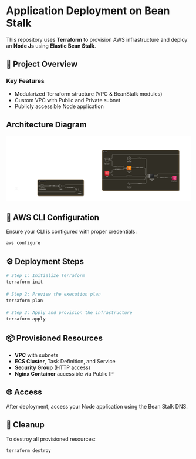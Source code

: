 
# Application Deployment on Bean Stalk 

This repository uses **Terraform** to provision AWS infrastructure and deploy an **Node Js** using **Elastic Bean Stalk**.

## 🚀 Project Overview

### Key Features

* Modularized Terraform structure (VPC & BeanStalk modules)
* Custom VPC with Public and Private subnet
* Publicly accessible Node application

## Architecture Diagram

![Folder Structure](./task10.png)
## 🔐 AWS CLI Configuration

Ensure your CLI is configured with proper credentials:
```bash
aws configure
```
## ⚙️ Deployment Steps

```bash
# Step 1: Initialize Terraform
terraform init

# Step 2: Preview the execution plan
terraform plan

# Step 3: Apply and provision the infrastructure
terraform apply
```
## 📦 Provisioned Resources

* **VPC** with subnets
* **ECS Cluster**, Task Definition, and Service
* **Security Group** (HTTP access)
* **Nginx Container** accessible via Public IP

## 🌐 Access

After deployment, access your Node application using the Bean Stalk DNS.

## 🧹 Cleanup

To destroy all provisioned resources:

```bash
terraform destroy
```



